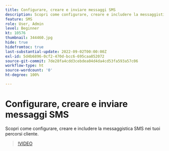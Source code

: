```yaml
---
title: Configurare, creare e inviare messaggi SMS
description: Scopri come configurare, creare e includere la messaggistica SMS nei tuoi percorsi cliente.
feature: SMS
role: User, Admin
level: Beginner
kt: 10576
thumbnail: 344460.jpg
hide: true
hidefromtoc: true
last-substantial-update: 2022-09-02T00:00:00Z
exl-id: 5d4b6896-0cf2-470d-bcc6-695caa852072
source-git-commit: 7de28fa4cdd3cebdea04d4da4cd53fa593a57c06
workflow-type: ht
source-wordcount: '0'
ht-degree: 100%

---
```


# Configurare, creare e inviare messaggi SMS

Scopri come configurare, creare e includere la messaggistica SMS nei tuoi percorsi cliente.

>[!VIDEO](https://video.tv.adobe.com/v/344460?quality=12&learn=on)
